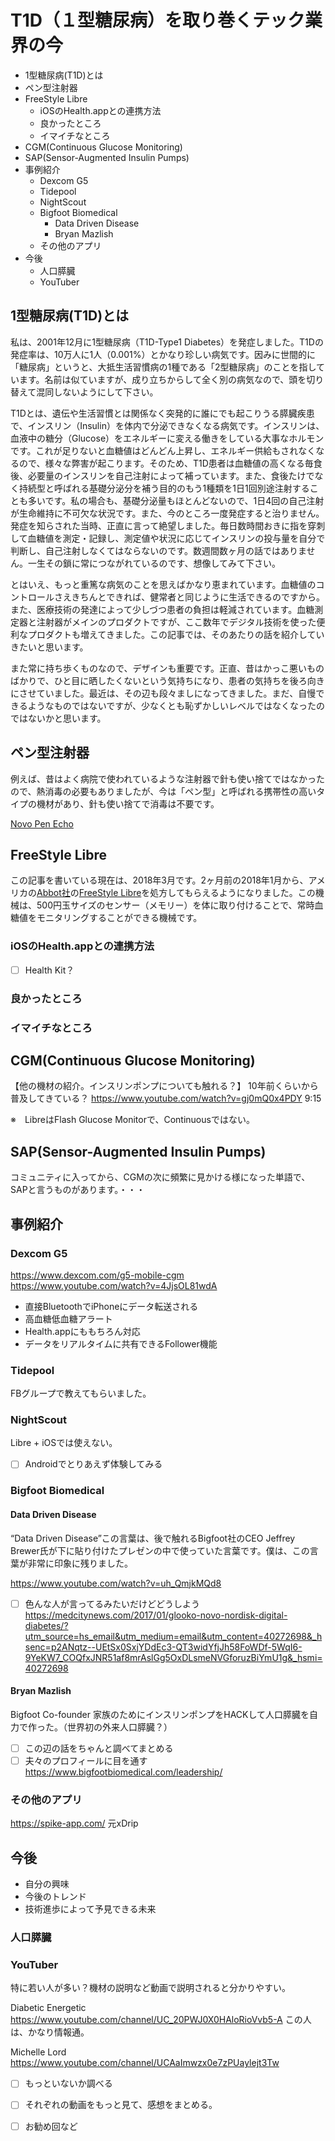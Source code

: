 # T1D（１型糖尿病）を取り巻くテック業界の今

<!-- MarkdownTOC -->

- 1型糖尿病\(T1D\)とは
- ペン型注射器
- FreeStyle Libre
	- iOSのHealth.appとの連携方法
	- 良かったところ
	- イマイチなところ
- CGM\(Continuous Glucose Monitoring\)
- SAP\(Sensor-Augmented Insulin Pumps\)
- 事例紹介
	- Dexcom G5
	- Tidepool
	- NightScout
	- Bigfoot Biomedical
		- Data Driven Disease
		- Bryan Mazlish
	- その他のアプリ
- 今後
	- 人口膵臓
	- YouTuber

<!-- /MarkdownTOC -->


## 1型糖尿病(T1D)とは

私は、2001年12月に1型糖尿病（T1D-Type1 Diabetes）を発症しました。T1Dの発症率は、10万人に1人（0.001%）とかなり珍しい病気です。因みに世間的に「糖尿病」というと、大抵生活習慣病の1種である「2型糖尿病」のことを指しています。名前は似ていますが、成り立ちからして全く別の病気なので、頭を切り替えて混同しないようにして下さい。

T1Dとは、遺伝や生活習慣とは関係なく突発的に誰にでも起こりうる膵臓疾患で、インスリン（Insulin）を体内で分泌できなくなる病気です。インスリンは、血液中の糖分（Glucose）をエネルギーに変える働きをしている大事なホルモンです。これが足りないと血糖値はどんどん上昇し、エネルギー供給もされなくなるので、様々な弊害が起こります。そのため、T1D患者は血糖値の高くなる毎食後、必要量のインスリンを自己注射によって補っています。また、食後たけでなく持続型と呼ばれる基礎分泌分を補う目的のもう1種類を1日1回別途注射することも多いです。私の場合も、基礎分泌量もほとんどないので、1日4回の自己注射が生命維持に不可欠な状況です。また、今のところ一度発症すると治りません。発症を知らされた当時、正直に言って絶望しました。毎日数時間おきに指を穿刺して血糖値を測定・記録し、測定値や状況に応じてインスリンの投与量を自分で判断し、自己注射しなくてはならないのです。数週間数ヶ月の話ではありません。一生その鎖に常につながれているのです、想像してみて下さい。

とはいえ、もっと重篤な病気のことを思えばかなり恵まれています。血糖値のコントロールさえきちんとできれば、健常者と同じように生活できるのですから。また、医療技術の発達によって少しづつ患者の負担は軽減されています。血糖測定器と注射器がメインのプロダクトですが、ここ数年でデジタル技術を使った便利なプロダクトも増えてきました。この記事では、そのあたりの話を紹介していきたいと思います。

また常に持ち歩くものなので、デザインも重要です。正直、昔はかっこ悪いものばかりで、ひと目に晒したくないという気持ちになり、患者の気持ちを後ろ向きにさせていました。最近は、その辺も段々ましになってきました。まだ、自慢できるようなものではないですが、少なくとも恥ずかしいレベルではなくなったのではないかと思います。

## ペン型注射器

例えば、昔はよく病院で使われているような注射器で針も使い捨てではなかったので、熱消毒の必要もありましたが、今は「ペン型」と呼ばれる携帯性の高いタイプの機材があり、針も使い捨てで消毒は不要です。


[Novo Pen Echo](https://www.novonordisk.com/patients/diabetes-care/pens--needles-and-injection-support/NovoPenEcho.html)


## FreeStyle Libre

この記事を書いている現在は、2018年3月です。2ヶ月前の2018年1月から、アメリカの[Abbot社](http://www.abbott.com/)の[FreeStyle Libre](https://www.freestylelibre.us/)を処方してもらえるようになりました。この機械は、500円玉サイズのセンサー（メモリー）を体に取り付けることで、常時血糖値をモニタリングすることができる機械です。



### iOSのHealth.appとの連携方法

- [ ] Health Kit？

### 良かったところ

### イマイチなところ

## CGM(Continuous Glucose Monitoring)

【他の機材の紹介。インスリンポンプについても触れる？】
10年前くらいから普及してきている？
https://www.youtube.com/watch?v=gj0mQ0x4PDY 9:15

※　LibreはFlash Glucose Monitorで、Continuousではない。

## SAP(Sensor-Augmented Insulin Pumps)

コミュニティに入ってから、CGMの次に頻繁に見かける様になった単語で、SAPと言うものがあります。・・・

## 事例紹介

### Dexcom G5

https://www.dexcom.com/g5-mobile-cgm
https://www.youtube.com/watch?v=4JjsOL81wdA

- 直接BluetoothでiPhoneにデータ転送される
- 高血糖低血糖アラート
- Health.appにももちろん対応
- データをリアルタイムに共有できるFollower機能

### Tidepool

FBグループで教えてもらいました。

### NightScout

Libre + iOSでは使えない。

- [ ] Androidでとりあえず体験してみる

### Bigfoot Biomedical



#### Data Driven Disease

“Data Driven Disease”この言葉は、後で触れるBigfoot社のCEO Jeffrey Brewer氏が下に貼り付けたプレゼンの中で使っていた言葉です。僕は、この言葉が非常に印象に残りました。

https://www.youtube.com/watch?v=uh_QmjkMQd8

- [ ] 色んな人が言ってるみたいだけどどうしよう
	https://medcitynews.com/2017/01/glooko-novo-nordisk-digital-diabetes/?utm_source=hs_email&utm_medium=email&utm_content=40272698&_hsenc=p2ANqtz--UEtSx0SxjYDdEc3-QT3widYfjJh58FoWDf-5WqI6-9YeKW7_COQfxJNR51af8mrAslGg5OxDLsmeNVGforuzBiYmU1g&_hsmi=40272698

#### Bryan Mazlish

Bigfoot Co-founder
家族のためにインスリンポンプをHACKして人口膵臓を自力で作った。（世界初の外来人口膵臓？）
- [ ] この辺の話をちゃんと調べてまとめる
- [ ] 夫々のプロフィールに目を通す
	https://www.bigfootbiomedical.com/leadership/

### その他のアプリ

https://spike-app.com/
元xDrip

## 今後

- 自分の興味
- 今後のトレンド
- 技術進歩によって予見できる未来

### 人口膵臓


### YouTuber

特に若い人が多い？機材の説明など動画で説明されると分かりやすい。

Diabetic Energetic
https://www.youtube.com/channel/UC_20PWJ0X0HAloRioVvb5-A
この人は、かなり情報通。

Michelle Lord
https://www.youtube.com/channel/UCAaImwzx0e7zPUaylejt3Tw

- [ ] もっといないか調べる
- [ ] それぞれの動画をもっと見て、感想をまとめる。
- [ ] お勧め回など

